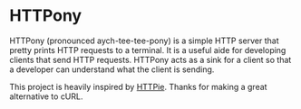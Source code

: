 # HTTPony

HTTPony (pronounced aych-tee-tee-pony) is a simple HTTP server
that pretty prints HTTP requests to a terminal.
It is a useful aide for developing clients that send HTTP requests.
HTTPony acts as a sink for a client
so that a developer can understand what the client is sending.

This project is heavily inspired by [HTTPie][pie].
Thanks for making a great alternative to cURL.

[pie]: http://httpie.org/
